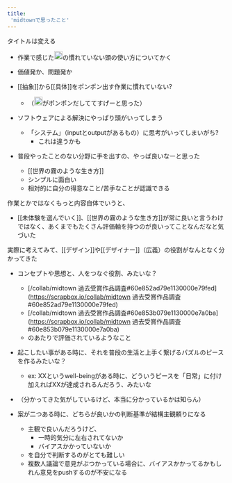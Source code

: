 ```yaml
---
title:
 'midtownで思ったこと'
---
```


タイトルは変える

- 作業で感じた<img src='https://scrapbox.io/api/pages/blu3mo-public/blu3mo/icon' alt='blu3mo.icon' height="19.5"/>の慣れていない頭の使い方についてかく
- 価値発か、問題発か

- [[抽象]]から[[具体]]をポンポン出す作業に慣れていない?
    - （<img src='https://scrapbox.io/api/pages/blu3mo-public/axokxi/icon' alt='axokxi.icon' height="19.5"/>がポンポンだしててすげーと思った）

- ソフトウェアによる解決にやっぱり頭がいってしまう
    - 「システム」（inputとoutputがあるもの）に思考がいってしまいがち?
        - これは違うかも

- 普段やったことのない分野に手を出すの、やっぱ良いなーと思った
    - [[世界の霧のような生き方]]
    - シンプルに面白い
    - 相対的に自分の得意なこと/苦手なことが認識できる

作業とかではなくもっと内容自体でいうと、
- [[未体験を選んでいく]]、[[世界の霧のような生き方]]が常に良いと言うわけではなく、あくまでもたくさん評価軸を持つのが良いってことなんだなと気づいた

実際に考えてみて、[[デザイン]]や[[デザイナー]]（広義）の役割がなんとなく分かってきた
- コンセプトや思想と、人をつなぐ役割、みたいな？
    - [/collab/midtown 過去受賞作品調査#60e852ad79e1130000e79fed](https://scrapbox.io/collab/midtown 過去受賞作品調査#60e852ad79e1130000e79fed)
    - [/collab/midtown 過去受賞作品調査#60e853b079e1130000e7a0ba](https://scrapbox.io/collab/midtown 過去受賞作品調査#60e853b079e1130000e7a0ba)
    - のあたりで評価されているようなこと
- 起こしたい事がある時に、それを普段の生活と上手く繋げるパズルのピースを作るみたいな？
    - ex: XXというwell-beingがある時に、どういうピースを「日常」に付け加えればXXが達成されるんだろう、みたいな
- （分かってきた気がしているけど、本当に分かっているかは知らん）

- 案が二つある時に、どちらが良いかの判断基準が結構主観頼りになる
    - 主観で良いんだろうけど、
        - 一時的気分に左右されてないか
        - バイアスかかっていないか
    - を自分で判断するのがとても難しい
    - 複数人議論で意見がぶつかっている場合に、バイアスかかってるかもしれん意見をpushするのが不安になる